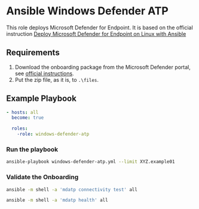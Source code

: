 # Ansible Windows Defender ATP

This role deploys Microsoft Defender for Endpoint. It is based on the official instruction [Deploy Microsoft Defender for Endpoint on Linux with Ansible](https://learn.microsoft.com/en-us/microsoft-365/security/defender-endpoint/linux-install-with-ansible?view=o365-worldwide)

## Requirements

1. Download the onboarding package from the Microsoft Defender portal, see [official instructions](https://learn.microsoft.com/en-us/microsoft-365/security/defender-endpoint/linux-install-with-ansible?view=o365-worldwide#download-the-onboarding-package).
2. Put the zip file, as it is, to `.\files`.

## Example Playbook

```yaml
- hosts: all
  become: true

  roles:
    -role: windows-defender-atp
```

### Run the playbook

```bash
ansible-playbook windows-defender-atp.yml --limit XYZ.example01
```

### Validate the Onboarding

```bash
ansible -m shell -a 'mdatp connectivity test' all
```

```bash
ansible -m shell -a 'mdatp health' all
```
